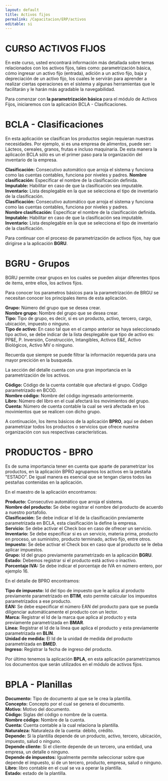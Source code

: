```yaml
---
layout: default
title: Activos fijos
permalink: /Capacitacion/ERP/activos
editable: si
---
```


# CURSO ACTIVOS FIJOS


En este curso, usted encontrará información más detallada sobre temas relacionados con los activos fijos, tales como: parametrización básica, cómo ingresar un activo fijo (entrada), adición a un activo fijo, baja y depreciación de un activo fijo, los cuales le servirán para aprender a realizar ciertas operaciones en el sistema y algunas herramientas que le facilitarán y le harán más agradable la navegabilidad.

Para comenzar con **la parametrización básica** para el módulo de Activos Fijos, iniciaremos con la aplicación BCLA - Clasificaciones. 

# BCLA - Clasificaciones 

En esta aplicación se clasifican los productos según requieran nuestras necesidades. Por ejemplo, si es una empresa de alimentos, puede ser: Lácteos, cereales, granos, frutas e incluso maquinaria.
De esta manera la aplicacón BCLA sólo es un el primer paso para la organización del inventario de la empresa. 

**Clasificación:** Consecutivo automático que arroja el sistema y funciona como las cuentas contables, funciona por niveles y padres.
**Nombre clasificación:** Especificar el nombre de la clasificación definida.
<br>
**Imputable:** Habilitar en caso de que la clasificación sea imputable.<br>
**Inventario:** Lista desplegable en la que se selecciona el tipo de inventario de la clasificación.<br>
**Clasificación:** Consecutivo automático que arroja el sistema y funciona como las cuentas contables, funciona por niveles y padres.<br>
**Nombre clasificación:** Especificar el nombre de la clasificación definida.<br>
**Imputable:** Habilitar en caso de que la clasificación sea imputable.<br>
**Inventario:** Lista desplegable en la que se selecciona el tipo de inventario de la clasificación.<br>

Para continuar con el proceso de parametrización de activos fijos, hay que dirigirse a la aplicación **BGRU**.

# BGRU - Grupos
BGRU permite crear grupos en los cuales se pueden alojar diferentes tipos de items, entre ellos, los activos fijos.

Para conocer los parametros básicos para la parametrización de BRGU se necesitan conocer los principales items de esta aplicación.

**Grupo:** Número del grupo que se desea crear.<br>
**Nombre grupo:** Nombre del grupo que se desea crear.<br>
**Tipo:** Tipo de grupo, es decir, si es un producto, activo, tercero, cargo, ubicación, impuesto o ninguno.<br>
**Tipo de activo:** En caso tal que en el campo anterior se haya seleccionado tipo activo, se debe indicar de la lista desplegable que tipo de activo es: PP&E, P. Inversión, Construcción, Intangibles, Activos E&E, Activo Biológicos, Activo MV o ninguno.<br>

Recuerda que siempre se puede filtrar la información requerida para una mayor precición en la busqueda.

La sección del detalle cuenta con una gran importancia en la parametrización de los activos. 

**Código:** Código de la cuenta contable que afectará el grupo. Código parametrizado en BCOD.<br>
**Nombre código:** Nombre del código ingresado anteriormente.<br>
**Libro:** Número del libro en el cual afectará los movimientos del grupo.<br>
**Cuenta:** Número de cuenta contable la cual se verá afectada en los movimientos que se realicen con dicho grupo.<br>

A continuación, los items básicos de la aplicación **BPRO**, aquí se deben parametrizar todos los productos o servicios que ofrece nuestra organización con sus respectivas características.  

# PRODUCTOS - BPRO

Es de suma importancia tener en cuenta que aparte de parametrizar los productos, en la aplicación BPRO agrupamos los activos en la pestaña "ESTADO". De igual manera es esencial que se tengan claros todos las pestañas contenidas en la aplicación.

En el maestro de la aplicación encontramos:

**Producto:** Consecutivo automático que arroja el sistema.  
**Nombre del producto:** Se debe registrar el nombre del producto de acuerdo a nuestro portafolio.  
**Clasificación:** Se debe indicar el Id de la clasificación previamente parametrizada en BCLA, esta clasificación la define la empresa.  
**Servicio:** Se debe activar el Check box en caso de ofrecer un servicio.  
**Inventario:** Se debe especificar si es un servicio, materia prima, producto en proceso, un suministro, producto terminado, activo fijo, entre otros.  
**Impuesto:** Se debe activar el Check box en caso que al producto se le deba aplicar impuestos.  
**Grupo:** Id del grupo previamente parametrizado en la aplicación **BGRU**.  
**Estado:** Debemos registrar si el producto está activo o inactivo.  
**Porcentaje IVA:** Se debe indicar el porcentaje de IVA en número entero, por ejemplo 16.  

En el detalle de BPRO encontramos:

**Tipo de impuesto:** Id del tipo de impuesto que le aplica al producto previamente parametrizado en **BTIM**, esto permite calcular los impuestos parametrizados a ese producto.  
**EAN:** Se debe especificar el número EAN del producto para que se pueda diligenciar automáticamente el producto con un lector.  
**Marca:** Registrar el Id de la marca que aplica al producto y esta previamente parametrizada en **BMAR**.  
**Línea:** Registrar el Id de la línea que aplica el producto y esta previamente parametrizada en **BLIN**.  
**Unidad de medida:** El Id de la unidad de medida del producto parametrizada en **BMED**.  
**Ingreso:** Registrar la fecha de ingreso del producto.

Por último tenemos la aplicación **BPLA**, en esta aplicación parametrizamos los documentos que serán utilizados en el módulo de activos fijos.

# BPLA - Planillas

**Documento:** Tipo de documento al que se le crea la plantilla.  
**Concepto:** Concepto por el cual se genera el documento.  
**Motivo:** Motivo del documento.  
**Código:** Siglas del código o nombre de la cuenta.  
**Nombre código:** Nombre de la cuenta.  
**Cuenta:** Cuenta contable a la cual relaciona la plantilla.  
**Naturaleza:** Naturaleza de la cuenta: débito, crédito.  
**Depende:** Si la plantilla depende de un producto, activo, tercero, ubicación, impuesto, salud o ninguno.  
**Depende cliente:** Si el cliente depende de un tercero, una entidad, una empresa, un detalle o ninguno.  
**Depende de impuestos:** Igualmente permite seleccionar sobre que depende el impuesto, si de un tercero, producto, empresa, salud o ninguno.  
**Libro:** libro contable en el cual se va a operar la plantilla.  
**Estado:** estado de la plantilla.  

